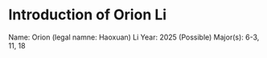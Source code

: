 # Introduction of Orion Li

Name: Orion (legal namne: Haoxuan) Li
Year: 2025
(Possible) Major(s): 6-3, 11, 18
